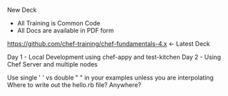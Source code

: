 New Deck
- All Training is Common Code
- All Docs are available in PDF form 

https://github.com/chef-training/chef-fundamentals-4.x <- Latest Deck

Day 1 - Local Development using chef-appy and test-kitchen
Day 2 - Using Chef Server and multiple nodes

Use single ' ' vs double " " in your examples unless you are interpolating
Where to write out the hello.rb file?  Anywhere?
